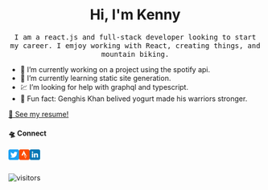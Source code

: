 


<div align="center">
  
  # Hi, I'm Kenny
  
<samp>I am a react.js and full-stack developer looking to start my career. I emjoy working with React, creating things, and mountain biking.</samp>
</div>

- 🎵 I’m currently working on a project using the spotify api.
- 🔨 I’m currently learning static site generation.
- 💹 I’m looking for help with graphql and typescript.
- 🐎 Fun fact: Genghis Khan belived yogurt made his warriors stronger.

[📄 See my resume!](https://collingskenny.github.io/resume/)


#### 🛸 Connect

<a href="https://twitter.com/kennydoessomet1">
  <img align="left" alt="Vedant Jajoo Twitter" width="21px" src="https://raw.githubusercontent.com/edent/SuperTinyIcons/099dc12b59179d07d534069bc8551718f786d91a/images/svg/twitter.svg" />
</a>

<a href="https://www.strava.com/athletes/36705283">
  <img align="left" alt="Vedant Jajoo Twitter" width="21px" src="https://raw.githubusercontent.com/edent/SuperTinyIcons/099dc12b59179d07d534069bc8551718f786d91a/images/svg/strava.svg" />
</a>

<a href="https://www.linkedin.com/in/kenny-collings/">
  <img align="left" alt="Vedant Jajoo Twitter" width="21px" src="https://raw.githubusercontent.com/edent/SuperTinyIcons/099dc12b59179d07d534069bc8551718f786d91a/images/svg/linkedin.svg" />
</a>


<br></br>

![visitors](https://visitor-badge.glitch.me/badge?page_id=collingskenny.visitor-badge)

<!--
**CollingsKenny/CollingsKenny** is a ✨ _special_ ✨ repository because its `README.md` (this file) appears on your GitHub profile.

Here are some ideas to get you started:

- 🔭 I’m currently working on ...
- 🌱 I’m currently learning ...
- 👯 I’m looking to collaborate on ...
- 🤔 I’m looking for help with ...
- 💬 Ask me about ...
- 📫 How to reach me: ...
- 😄 Pronouns: ...
- ⚡ Fun fact: ...
-->
